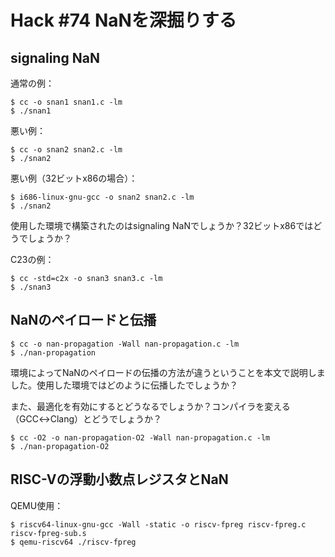 # Hack #74 NaNを深掘りする

## signaling NaN

通常の例：

```
$ cc -o snan1 snan1.c -lm
$ ./snan1
```

悪い例：

```
$ cc -o snan2 snan2.c -lm
$ ./snan2
```

悪い例（32ビットx86の場合）：

```
$ i686-linux-gnu-gcc -o snan2 snan2.c -lm
$ ./snan2
```

使用した環境で構築されたのはsignaling NaNでしょうか？32ビットx86ではどうでしょうか？

C23の例：

```
$ cc -std=c2x -o snan3 snan3.c -lm
$ ./snan3
```

## NaNのペイロードと伝播

```
$ cc -o nan-propagation -Wall nan-propagation.c -lm
$ ./nan-propagation
```

環境によってNaNのペイロードの伝播の方法が違うということを本文で説明しました。使用した環境ではどのように伝播したでしょうか？

また、最適化を有効にするとどうなるでしょうか？コンパイラを変える（GCC↔︎Clang）とどうでしょうか？

```
$ cc -O2 -o nan-propagation-O2 -Wall nan-propagation.c -lm
$ ./nan-propagation-O2
```

## RISC-Vの浮動小数点レジスタとNaN

QEMU使用：

```
$ riscv64-linux-gnu-gcc -Wall -static -o riscv-fpreg riscv-fpreg.c riscv-fpreg-sub.s
$ qemu-riscv64 ./riscv-fpreg
```
